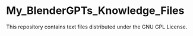 # My_BlenderGPTs_Knowledge_Files
This repository contains text files distributed under the GNU GPL License.
